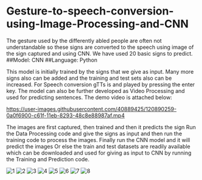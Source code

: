 # Gesture-to-speech-conversion-using-Image-Processing-and-CNN
The gesture used by the differently abled people are often not understandable so these signs are converted to the speech using image of the sign captured and using CNN. We have used 20 basic signs to predict. 
##Model: CNN
##Language: Python

This model is initially trained by the signs that we give as input. Many more signs also can be added and the training and test sets also can be increased. For Speech conversion gTTs is and played by pressing the enter key.
The model can also be further developed as Video Processing and used for predicting sentences.
The demo video is attached below:

https://user-images.githubusercontent.com/40889425/120890259-0a0f6900-c61f-11eb-8293-48c8e88987af.mp4

The images are first captured, then trained and then it predicts the sign
Run the Data Processing code and give the signs as input and then run the training code to process the images.
Finally run the CNN model and it will predict the images
Or else the train and test datasets are readily available which can be downloaded and used for giving as input to CNN by running the Training and Prediction code.

![1](https://user-images.githubusercontent.com/40889425/120890273-2ad7be80-c61f-11eb-9ec6-bc35ee9a8798.PNG)
![2](https://user-images.githubusercontent.com/40889425/120890277-2d3a1880-c61f-11eb-9f51-6be901c93030.PNG)
![3](https://user-images.githubusercontent.com/40889425/120890281-33c89000-c61f-11eb-9d07-1f35cb98d59f.PNG)
![4](https://user-images.githubusercontent.com/40889425/120890285-37f4ad80-c61f-11eb-8abe-10953bc3f2d4.PNG)
![5](https://user-images.githubusercontent.com/40889425/120890291-3cb96180-c61f-11eb-9248-d8f738886249.PNG)
![6](https://user-images.githubusercontent.com/40889425/120890292-3fb45200-c61f-11eb-9d7b-52523a0115d7.PNG)
![7](https://user-images.githubusercontent.com/40889425/120890299-4d69d780-c61f-11eb-9d2f-aa3ca153ba8d.PNG)
![8](https://user-images.githubusercontent.com/40889425/120890301-522e8b80-c61f-11eb-98bc-5165ad5f6eff.PNG)

